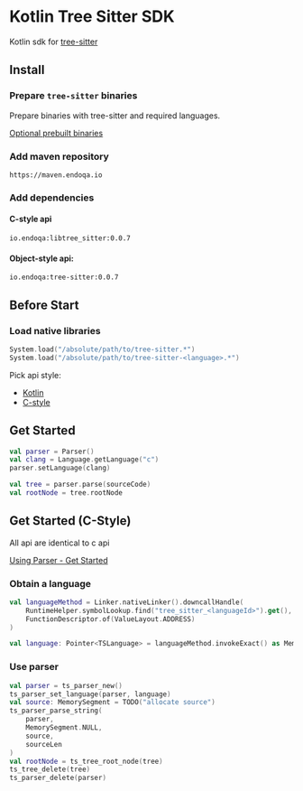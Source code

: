 # Kotlin Tree Sitter SDK

Kotlin sdk for [tree-sitter](https://tree-sitter.github.io/tree-sitter/)

## Install

### Prepare `tree-sitter` binaries

Prepare binaries with tree-sitter and required languages.

[Optional prebuilt binaries](https://github.com/Endoqa/tree-sitter-prebuilt)

### Add maven repository

```
https://maven.endoqa.io
```

### Add dependencies

#### C-style api

```
io.endoqa:libtree_sitter:0.0.7
```

#### Object-style api:

```
io.endoqa:tree-sitter:0.0.7
```

## Before Start

### Load native libraries

```kotlin
System.load("/absolute/path/to/tree-sitter.*")
System.load("/absolute/path/to/tree-sitter-<language>.*")
```

Pick api style:

- [Kotlin](#get-started)
- [C-style](#get-started-c-style)

## Get Started

```kotlin
val parser = Parser()
val clang = Language.getLanguage("c")
parser.setLanguage(clang)

val tree = parser.parse(sourceCode)
val rootNode = tree.rootNode
```

## Get Started (C-Style)

All api are identical to c api

[Using Parser - Get Started](https://tree-sitter.github.io/tree-sitter/using-parsers)

### Obtain a language

```kotlin
val languageMethod = Linker.nativeLinker().downcallHandle(
    RuntimeHelper.symbolLookup.find("tree_sitter_<languageId>").get(),
    FunctionDescriptor.of(ValueLayout.ADDRESS)
)

val language: Pointer<TSLanguage> = languageMethod.invokeExact() as MemorySegment
```

### Use parser

```kotlin
val parser = ts_parser_new()
ts_parser_set_language(parser, language)
val source: MemorySegment = TODO("allocate source")
ts_parser_parse_string(
    parser,
    MemorySegment.NULL,
    source,
    sourceLen
)
val rootNode = ts_tree_root_node(tree)
ts_tree_delete(tree)
ts_parser_delete(parser)
```

